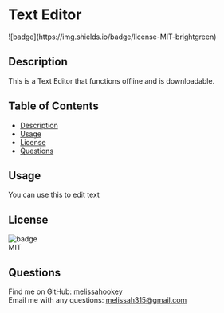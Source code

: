 <h1>Text Editor</h1>
  ![badge](https://img.shields.io/badge/license-MIT-brightgreen)<br />

  ## Description
  This is a Text Editor that functions offline and is downloadable. 

  ## Table of Contents
  - [Description](#description)
  - [Usage](#usage)
  - [License](#lincense)
  - [Questions](#questions)

  ## Usage
  You can use this to edit text

  ## License
  ![badge](https://img.shields.io/badge/license-MIT-brightgreen)
  <br>
  MIT

  ## Questions
  Find me on GitHub: [melissahookey](https://github.com/melissahookey)
  <br>
  Email me with any questions: melissah315@gmail.com